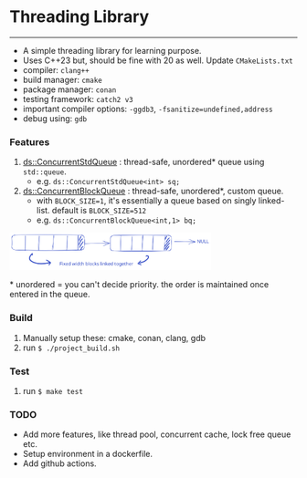 # Threading Library
---

- A simple threading library for learning purpose.
- Uses C++23 but, should be fine with 20 as well. Update `CMakeLists.txt`
- compiler: `clang++`
- build manager: `cmake`
- package manager: `conan`
- testing framework: `catch2 v3`
- important compiler options: `-ggdb3`, `-fsanitize=undefined,address`
- debug using: `gdb`


### Features

1. [ds::ConcurrentStdQueue](./src/include/concurrent_std_queue.h) : thread-safe, unordered* queue using `std::queue`. 
    - e.g. `ds::ConcurrentStdQueue<int> sq;`
2. [ds::ConcurrentBlockQueue](./src/include/concurrent_block_queue.h) : thread-safe, unordered*, custom queue. 
    - with `BLOCK_SIZE=1`, it's essentially a queue based on singly linked-list. default is `BLOCK_SIZE=512`
    - e.g. `ds::ConcurrentBlockQueue<int,1> bq;`

<img src="./resources/images/concurrent_blocked_queue.svg" alt="block_queue" style="max-width: 70%;"/>

\* unordered = you can't decide priority. the order is maintained once entered in the queue.

### Build

1. Manually setup these: cmake, conan, clang, gdb
2. run `$ ./project_build.sh`


### Test

1. run `$ make test`


### TODO
- Add more features, like thread pool, concurrent cache, lock free queue etc.
- Setup environment in a dockerfile.
- Add github actions.
